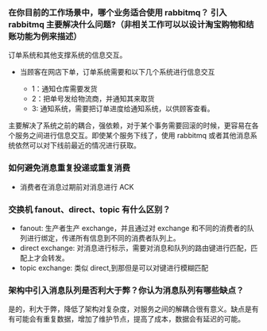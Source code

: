 ### 在你目前的工作场景中，哪个业务适合使用 rabbitmq？ 引入 rabbitmq 主要解决什么问题?（非相关工作可以以设计淘宝购物和结账功能为例来描述）

订单系统和其他支撑系统的信息交互。

-   当顾客在网店下单，订单系统需要和以下几个系统进行信息交互

    -   1：通知仓库需要发货
    -   2：把单号发给物流商，并通知其来取货
    -   3: 通知系统，需要把订单进度给通知系统，以供顾客查看。

主要解决了系统之前的耦合，强依赖，对于某个事务需要回滚的时候，更容易在各个服务之间进行信息交互。即使某个服务下线了，使用 rabbitmq 或者其他消息系统依然可以对下线前最近的情况进行获取。

### 如何避免消息重复投递或重复消费

-   消费者在消息过期前对消息进行 ACK

### 交换机 fanout、direct、topic 有什么区别？

-   fanout: 生产者生产 exchange，并且通过对 exchange 和不同的消费者的队列进行绑定，传递所有信息到不同的消费者队列上。
-   direct exchange: 对消息进行标示，需要对消息和队列的路由键进行匹配，匹配上才会转发。
-   topic exchange: 类似 direct,到那但是可以对键进行模糊匹配

### 架构中引入消息队列是否利大于弊？你认为消息队列有哪些缺点？

是的，利大于弊，降低了架构对复杂度，对服务之间的解耦合很有意义。缺点是有有可能会有重复数据，增加了维护节点，提高了成本，数据会有延迟的可能。
